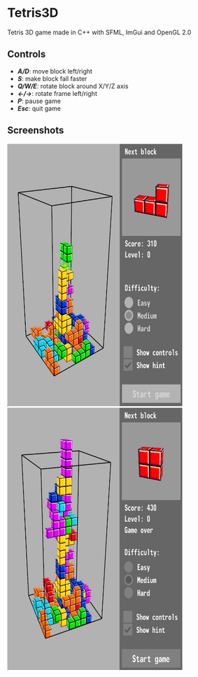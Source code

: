 # Tetris3D

Tetris 3D game made in C++ with SFML, ImGui and OpenGL 2.0

## Controls
- ***A/D***: move block left/right
- ***S***: make block fall faster
- ***Q/W/E***: rotate block around X/Y/Z axis
- ***<-/->***: rotate frame left/right
- ***P***: pause game
- ***Esc***: quit game

## Screenshots
<p float="left">
  <img src="/screenshots/gameplay.jpg" width="400" height="600" />
  &nbsp;&nbsp;
  <img src="/screenshots/game_over.jpg" width="400" height="600" />   
</p>

